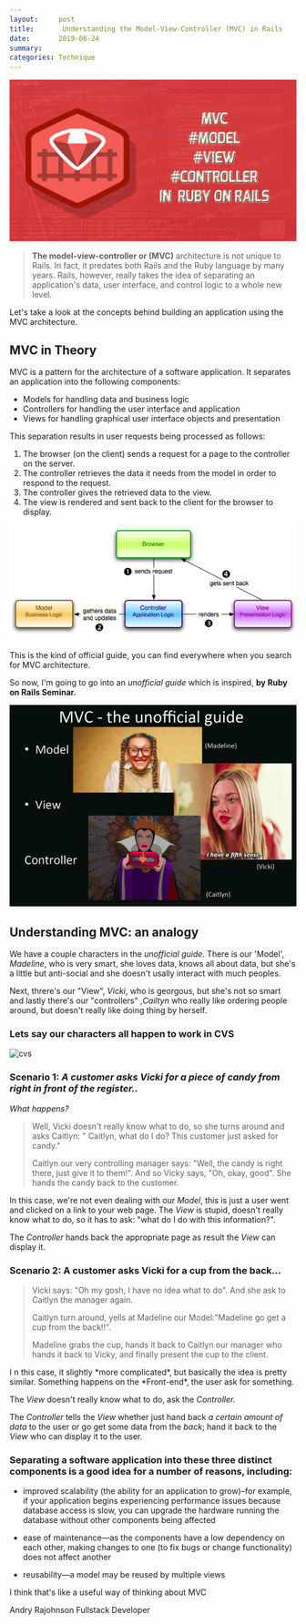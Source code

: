 ```yaml
---
layout:     post
title:       Understanding the Model-View-Controller (MVC) in Rails
date:       2019-06-24
summary:
categories: Technique
---
```


![mvc](/images/mvc3.jpg)
>**The model-view-controller or (MVC)** architecture is not unique to Rails. In fact, it predates both Rails and the Ruby language by many years. Rails, however, really takes the idea of separating an application's data, user interface, and control logic to a whole new level.

Let's take a look at the concepts behind building an application using the MVC architecture.

## MVC in Theory

MVC is a pattern for the architecture of a software application. It separates an application into the following components:

* Models for handling data and business logic
* Controllers for handling the user interface and application
* Views for handling graphical user interface objects and presentation

This separation results in user requests being processed as follows:

1. The browser (on the client) sends a request for a page to the controller on the server.
2. The controller retrieves the data it needs from the model in order to respond to the request.
3. The controller gives the retrieved data to the view.
4. The view is rendered and sent back to the client for the browser to display.

![mvc](/images/mvc.png)


This is the kind of official guide, you can find everywhere when you search for MVC architecture.

So now, I'm going to go into an *unofficial guide* which is inspired, **by Ruby on Rails Seminar.**

![mvc](/images/mvc2.png)


## Understanding MVC: an analogy

We have a couple characters in the *unofficial guide*. There is our 'Model', *Madeline*, who is very smart, she loves data, knows all about data, but she's a little but anti-social and she doesn't usally interact with much peoples.

Next, threre's our "View", *Vicki*, who is georgous, but she's not so smart and lastly there's our "controllers" ,*Cailtyn* who really like ordering people around, but doesn't really like doing thing by herself.


### Lets say our characters all happen to work in CVS

![cvs](/images/jordan-lomibao-761258-unsplash.jpg)


### Scenario 1: *A customer asks Vicki for a piece of candy from right in front of the register..*

*What happens?*

<blockquote>
<p>Well, Vicki doesn't really know what to do, so she turns around and asks Caitlyn: " Caitlyn, what do I do? This customer just asked for candy."</p>

<p>Caitlyn our very controlling manager says: "Well, the candy is right there, just give it to them!".
And so Vicky says, "Oh, okay, good". She hands the candy back to the customer.</p>
</blockquote>

In this case, we're not even dealing with our *Model*, this is just a user went and clicked on a link to your web page.
The *View* is stupid, doesn't really know what to do, so it has to ask: "what do I do with this information?".

The *Controller* hands back the appropriate page as result the *View* can display it.



### Scenario 2: A customer asks Vicki for a cup from the back...

<blockquote>
<p>Vicki says: "Oh my gosh, I have no idea what to do". And she ask to Caitlyn the manager again.</p>

<p>Caitlyn turn around, yells at Madeline our Model:"Madeline go get a cup from the back!!".</p>

<p>Madeline grabs the cup, hands it back to Caitlyn our manager who hands it back to Vicky, and finally present the cup to the client.</p>
</blockquote>
I
n this case, it slightly *more complicated*, but basically the idea is pretty similar. Something happens on the *Front-end*, the user ask for something.

The *View* doesn't really know what to do, ask the *Controller.*

The *Controller* tells the *View* whether just hand back *a certain amount of data* to the user or go get some data from the *back*; hand it back to the *View* who can display it to the user.


### Separating a software application into these three distinct components is a good idea for a number of reasons, including:

* improved scalability (the ability for an application to grow)–for example, if your application begins experiencing performance issues because database access is slow, you can upgrade the hardware running the database without other components being affected

* ease of maintenance—as the components have a low dependency on each other, making changes to one (to fix bugs or change functionality) does not affect another

* reusability—a model may be reused by multiple views



I think that's like a useful way of thinking about MVC


<footer> Andry Rajohnson Fullstack Developer</footer>
